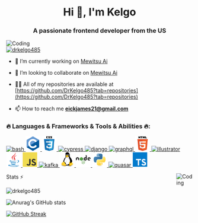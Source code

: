 <h1 align="center">Hi 👋, I'm Kelgo </h1>
<h3 align="center">A passionate frontend developer from the US</h3>
<img align="right" alt="Coding" width="850" src="https://i.pinimg.com/originals/ca/26/2e/ca262e0354eea311c41134c3e4bc3bc2.gif"

<p align="left"> <a href="https://github.com/ryo-ma/github-profile-trophy"><img src="https://github-profile-trophy.vercel.app/?username=drkelgo485" alt="drkelgo485" /></a> </p>

- 🔭 I’m currently working on [Mewitsu Ai](https://github.com/DrKelgo485/AI-Copilot-GPT-4o-Claude-3.5-Mew)

- 👯 I’m looking to collaborate on [Mewitsu Ai](https://github.com/DrKelgo485/AI-Copilot-GPT-4o-Claude-3.5-Mew)

- 👨‍💻 All of my repositories are available at [https://github.com/DrKelgo485?tab=repositories](https://github.com/DrKelgo485?tab=repositories)

- 📫 How to reach me **eickjames21@gmail.com**



<h3 align="left">🔥 Languages & Frameworks & Tools & Abilities 🔥:</h3>
<p align="left"> <a href="https://www.gnu.org/software/bash/" target="_blank" rel="noreferrer"> <img src="https://www.vectorlogo.zone/logos/gnu_bash/gnu_bash-icon.svg" alt="bash" width="40" height="40"/> </a> <a href="https://www.cprogramming.com/" target="_blank" rel="noreferrer"> <img src="https://raw.githubusercontent.com/devicons/devicon/master/icons/c/c-original.svg" alt="c" width="40" height="40"/> </a> <a href="https://www.w3schools.com/css/" target="_blank" rel="noreferrer"> <img src="https://raw.githubusercontent.com/devicons/devicon/master/icons/css3/css3-original-wordmark.svg" alt="css3" width="40" height="40"/> </a> <a href="https://www.cypress.io" target="_blank" rel="noreferrer"> <img src="https://raw.githubusercontent.com/simple-icons/simple-icons/6e46ec1fc23b60c8fd0d2f2ff46db82e16dbd75f/icons/cypress.svg" alt="cypress" width="40" height="40"/> </a> <a href="https://www.djangoproject.com/" target="_blank" rel="noreferrer"> <img src="https://cdn.worldvectorlogo.com/logos/django.svg" alt="django" width="40" height="40"/> </a> <a href="https://graphql.org" target="_blank" rel="noreferrer"> <img src="https://www.vectorlogo.zone/logos/graphql/graphql-icon.svg" alt="graphql" width="40" height="40"/> </a> <a href="https://www.w3.org/html/" target="_blank" rel="noreferrer"> <img src="https://raw.githubusercontent.com/devicons/devicon/master/icons/html5/html5-original-wordmark.svg" alt="html5" width="40" height="40"/> </a> <a href="https://www.adobe.com/in/products/illustrator.html" target="_blank" rel="noreferrer"> <img src="https://www.vectorlogo.zone/logos/adobe_illustrator/adobe_illustrator-icon.svg" alt="illustrator" width="40" height="40"/> </a> <a href="https://www.java.com" target="_blank" rel="noreferrer"> <img src="https://raw.githubusercontent.com/devicons/devicon/master/icons/java/java-original.svg" alt="java" width="40" height="40"/> </a> <a href="https://developer.mozilla.org/en-US/docs/Web/JavaScript" target="_blank" rel="noreferrer"> <img src="https://raw.githubusercontent.com/devicons/devicon/master/icons/javascript/javascript-original.svg" alt="javascript" width="40" height="40"/> </a> <a href="https://kafka.apache.org/" target="_blank" rel="noreferrer"> <img src="https://www.vectorlogo.zone/logos/apache_kafka/apache_kafka-icon.svg" alt="kafka" width="40" height="40"/> </a> <a href="https://www.linux.org/" target="_blank" rel="noreferrer"> <img src="https://raw.githubusercontent.com/devicons/devicon/master/icons/linux/linux-original.svg" alt="linux" width="40" height="40"/> </a> <a href="https://nodejs.org" target="_blank" rel="noreferrer"> <img src="https://raw.githubusercontent.com/devicons/devicon/master/icons/nodejs/nodejs-original-wordmark.svg" alt="nodejs" width="40" height="40"/> </a> <a href="https://www.python.org" target="_blank" rel="noreferrer"> <img src="https://raw.githubusercontent.com/devicons/devicon/master/icons/python/python-original.svg" alt="python" width="40" height="40"/> </a> <a href="https://quasar.dev/" target="_blank" rel="noreferrer"> <img src="https://cdn.quasar.dev/logo/svg/quasar-logo.svg" alt="quasar" width="40" height="40"/> </a> <a href="https://www.typescriptlang.org/" target="_blank" rel="noreferrer"> <img src="https://raw.githubusercontent.com/devicons/devicon/master/icons/typescript/typescript-original.svg" alt="typescript" width="40" height="40"/> </a> </p>

<img align="right" alt="Coding" width="45" src="https://orangemushroom.net/wp-content/uploads/2023/12/lightning-strike-effect-giant-thunderbolt.gif"> Stats ⚡

<p><img align="center" src="https://github-readme-stats.vercel.app/api/top-langs?username=drkelgo485&show_icons=true&locale=en&layout=compact" alt="drkelgo485" /></p>

![Anurag's GitHub stats](https://github-readme-stats.vercel.app/api?username=drkelgo485&show_icons=true&theme=white)

[![GitHub Streak](https://streak-stats.demolab.com/?user=drkelgo485)](https://git.io/streak-stats)
